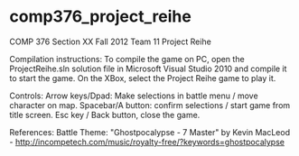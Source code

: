 comp376_project_reihe
=====================

COMP 376 Section XX Fall 2012
Team 11
Project Reihe

Compilation instructions:
To compile the game on PC, open the ProjectReihe.sln solution file
in Microsoft Visual Studio 2010 and compile it to start the game.
On the XBox, select the Project Reihe game to play it.

Controls:
Arrow keys/Dpad: Make selections in battle menu / move character on map.
Spacebar/A button: confirm selections / start game from title screen.
Esc key / Back button, close the game.

References:
Battle Theme: "Ghostpocalypse - 7 Master" by Kevin MacLeod - http://incompetech.com/music/royalty-free/?keywords=ghostpocalypse
